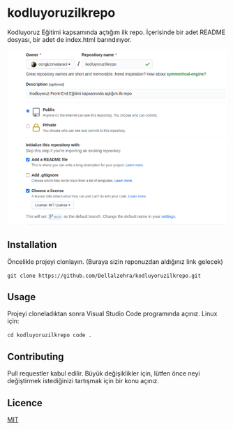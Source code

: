 # kodluyoruzilkrepo
Kodluyoruz Eğitimi kapsamında açtığım ilk repo. İçerisinde bir adet README dosyası, bir adet de index.html barındırıyor.

![   ](https://raw.githubusercontent.com/Kodluyoruz/taskforce/main/git/odev1/figures/github.png)

## Installation
Öncelikle projeyi clonlayın. (Buraya sizin reponuzdan aldığınız link gelecek)

`git clone https://github.com/Dellalzehra/kodluyoruzilkrepo.git`

## Usage
Projeyi cloneladıktan sonra Visual Studio Code programında açınız.
Linux için:

``
cd kodluyoruzilkrepo
code . 
``

## Contributing
Pull requestler kabul edilir. Büyük değişiklikler için, lütfen önce neyi değiştirmek istediğinizi tartışmak için bir konu açınız.

## Licence
[MIT](https://choosealicense.com/licenses/mit/)








